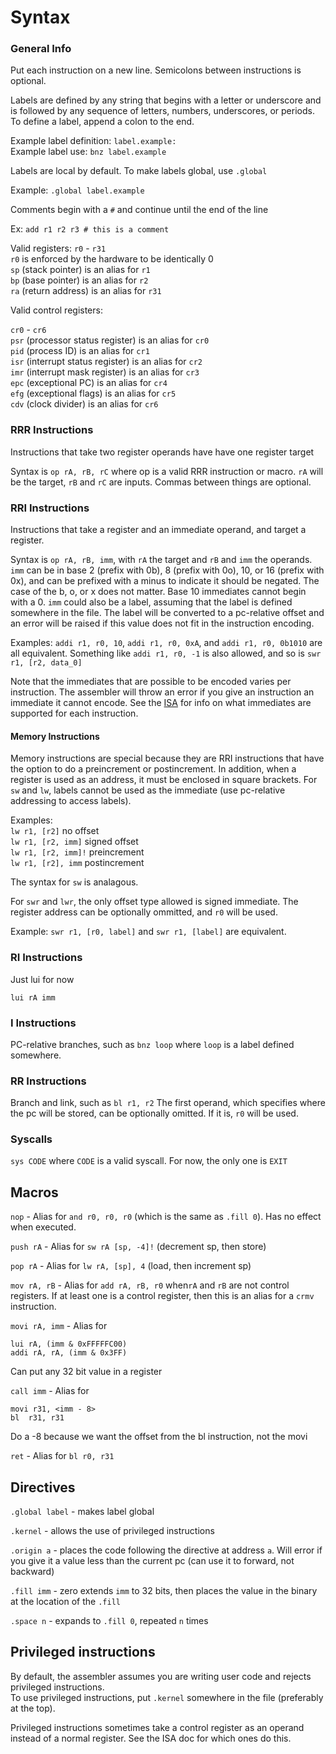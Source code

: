 # Syntax

### General Info

Put each instruction on a new line. Semicolons between instructions is optional.    

Labels are defined by any string that begins with a letter or underscore and is followed by any sequence of letters, numbers, underscores, or periods.
To define a label, append a colon to the end.

Example label definition: `label.example:`  
Example label use: `bnz label.example`  

Labels are local by default. To make labels global, use `.global`  

Example: `.global label.example`

Comments begin with a `#` and continue until the end of the line

Ex: `add r1 r2 r3 # this is a comment`

Valid registers: `r0` - `r31`  
`r0` is enforced by the hardware to be identically 0  
`sp` (stack pointer) is an alias for `r1`  
`bp` (base pointer)  is an alias for `r2`  
`ra` (return address) is an alias for `r31`

Valid control registers:

`cr0` - `cr6`  
`psr` (processor status register) is an alias for `cr0`  
`pid` (process ID) is an alias for `cr1`  
`isr` (interrupt status register) is an alias for `cr2`  
`imr` (interrupt mask register) is an alias for `cr3`  
`epc` (exceptional PC) is an alias for `cr4`  
`efg` (exceptional flags) is an alias for `cr5`  
`cdv` (clock divider) is an alias for `cr6`  

### RRR Instructions

Instructions that take two register operands have have one register target  

Syntax is `op rA, rB, rC` where op is a valid RRR instruction or macro. `rA` will be the target, `rB` and `rC` are inputs. Commas between things are optional.

### RRI Instructions

Instructions that take a register and an immediate operand, and target a register.

Syntax is `op rA, rB, imm`, with `rA` the target and `rB` and `imm` the operands. `imm` can be in base 2 (prefix with 0b), 8 (prefix with 0o), 10, or 16 (prefix with 0x), and can be prefixed with a minus to indicate it should be negated. The case of the b, o, or x does not matter. Base 10 immediates cannot begin with a 0. `imm` could also be a label, assuming that the label is defined somewhere in the file. The label will be converted to a pc-relative offset and an error will be raised if this value does not fit in the instruction encoding.

Examples:  `addi r1, r0, 10`, `addi r1, r0, 0xA`, and `addi r1, r0, 0b1010` are all equivalent. Something like `addi r1, r0, -1` is also allowed, and so is `swr r1, [r2, data_0]`

Note that the immediates that are possible to be encoded varies per instruction. The assembler will throw an error if you give an instruction an immediate it cannot encode. See the [ISA](https://github.com/b-Rocks2718/Dioptase/blob/main/docs/ISA.md) for info on what immediates are supported for each instruction. 

#### Memory Instructions

Memory instructions are special because they are RRI instructions that have the option to do a preincrement or postincrement. In addition, when a register is used as an address, it must be enclosed in square brackets. For `sw` and `lw`, labels cannot be used as the immediate (use pc-relative addressing to access labels).  

Examples:  
`lw r1, [r2]` no offset  
`lw r1, [r2, imm]` signed offset  
`lw r1, [r2, imm]!` preincrement  
`lw r1, [r2], imm` postincrement  

The syntax for `sw` is analagous. 

For `swr` and `lwr`, the only offset type allowed is signed immediate. The register address can be optionally ommitted, and `r0` will be used.

Example: `swr r1, [r0, label]` and `swr r1, [label]` are equivalent.

### RI Instructions

Just lui for now

`lui rA imm`

### I Instructions

PC-relative branches, such as `bnz loop` where `loop` is a label defined somewhere.

### RR Instructions

Branch and link, such as `bl r1, r2`
The first operand, which specifies where the pc will be stored, can be optionally omitted. If it is, `r0` will be used.  

### Syscalls

`sys CODE` where `CODE` is a valid syscall. For now, the only one is `EXIT`

## Macros

`nop` - Alias for `and r0, r0, r0` (which is the same as `.fill 0`). Has no effect when executed.  

`push rA` - Alias for `sw rA [sp, -4]!` (decrement sp, then store)

`pop rA` - Alias for `lw rA, [sp], 4` (load, then increment sp)

`mov rA, rB` - Alias for `add rA, rB, r0` when`rA` and `rB` are not control registers. If at least one is a control register, then this is an alias for a `crmv` instruction.  

`movi rA, imm` - Alias for
```
lui rA, (imm & 0xFFFFFC00)
addi rA, rA, (imm & 0x3FF)
```

Can put any 32 bit value in a register

`call imm` - Alias for
```
movi r31, <imm - 8>
bl  r31, r31
```
Do a -8 because we want the offset from the bl instruction, not the movi

`ret` - Alias for  `bl r0, r31`

## Directives

`.global label` - makes label global

`.kernel` - allows the use of privileged instructions

`.origin a` - places the code following the directive at address `a`. Will error if you give it a value less than the current pc (can use it to forward, not backward)

`.fill imm` - zero extends `imm` to 32 bits, then places the value in the binary at the location of the `.fill`

`.space n` - expands to `.fill 0`, repeated `n` times

## Privileged instructions

By default, the assembler assumes you are writing user code and rejects privileged instructions.   
To use privileged instructions, put `.kernel` somewhere in the file (preferably at the top).

Privileged instructions sometimes take a control register as an operand 
instead of a normal register. See the ISA doc for which ones do this.